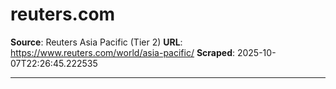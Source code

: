 # reuters.com

**Source**: Reuters Asia Pacific (Tier 2)
**URL**: https://www.reuters.com/world/asia-pacific/
**Scraped**: 2025-10-07T22:26:45.222535

---


